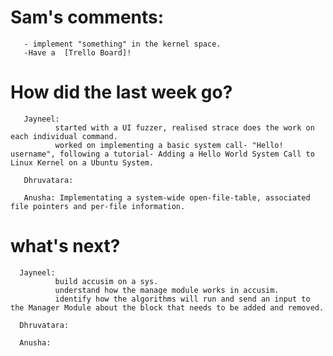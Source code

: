 # Sam's comments:
       - implement "something" in the kernel space.
       -Have a  [Trello Board]!

# How did the last week go?

       Jayneel: 
              started with a UI fuzzer, realised strace does the work on each individual command.
              worked on implementing a basic system call- "Hello! username", following a tutorial- Adding a Hello World System Call to Linux Kernel on a Ubuntu System.
       
       Dhruvatara: 
       
       Anusha: Implementating a system-wide open-file-table, associated file pointers and per-file information. 
       
# what's next?

      Jayneel:
              build accusim on a sys.
              understand how the manage module works in accusim.
              identify how the algorithms will run and send an input to the Manager Module about the block that needs to be added and removed.
       
      Dhruvatara: 
      
      Anusha:

[Trello Board]: https://trello.com/b/NnINPmtG/ecs-251-group-1-board
